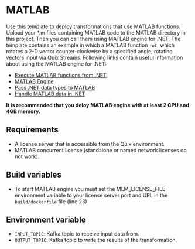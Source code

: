 # MATLAB

Use this template to deploy transformations that use MATLAB functions. Upload your *.m files containing MATLAB code to the MATLAB directory in this project. Then you can call them using MATLAB engine for .NET. The template contains an example in which a MATLAB function `rot`, which rotates a 2-D vector counter-clockwise by a specified angle, rotating vectors input via Quix Streams. Following links contain useful information about using the MATLAB engine for .NET:
 - [Execute MATLAB functions from .NET](https://www.mathworks.com/help/matlab/matlab_external/execute-matlab-functions-from-net.html)
 - [MATLAB Engine](https://www.mathworks.com/help/matlab/apiref/mathworks.matlab.engine.matlabengine.html#mw_ba179c55-e64b-4a3b-a091-73db6a587d62)
 - [Pass .NET data types to MATLAB](https://www.mathworks.com/help/matlab/matlab_external/pass-data-to-matlab-from-net.html)
 - [Handle MATLAB data in .NET](https://www.mathworks.com/help/matlab/matlab_external/handle-matlab-data-in-net-applications.html)

**It is recommended that you deloy MATLAB engine with at least 2 CPU and 4GB memory.**

## Requirements
 - A license server that is accessible from the Quix environment.
 - MATLAB concurrent license (standalone or named network licenses do not work).

## Build variables

 - To start MATLAB engine you must set the MLM_LICENSE_FILE environment variable to your license server port and URL in the `build/dockerfile` file (line 23) 

## Environment variable
 - `INPUT_TOPIC`: Kafka topic to receive input data from.
 - `OUTPUT_TOPIC`: Kafka topic to write the results of the transformation.